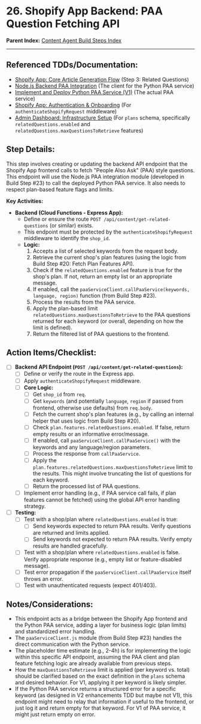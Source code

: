 # 26. Shopify App Backend: PAA Question Fetching API

**Parent Index:** [Content Agent Build Steps Index](index.md)

---

## Referenced TDDs/Documentation:
*   [Shopify App: Core Article Generation Flow](../../jules/shopify-app/jules.core-article-generation-flow.md) (Step 3: Related Questions)
*   [Node.js Backend PAA Integration](23.node.js-backend-paa-integration.md) (The client for the Python PAA service)
*   [Implement and Deploy Python PAA Service (V1)](22.implement-and-deploy-python-paa-service-v1.md) (The actual PAA service)
*   [Shopify App: Authentication & Onboarding](../../jules/shopify-app/jules.authentication-and-onboarding.md) (For `authenticateShopifyRequest` middleware)
*   [Admin Dashboard: Infrastructure Setup](../../jules/admin-dashboard/jules.infrastructure-setup.md) (For `plans` schema, specifically `relatedQuestions.enabled` and `relatedQuestions.maxQuestionsToRetrieve` features)

## Step Details:
This step involves creating or updating the backend API endpoint that the Shopify App frontend calls to fetch "People Also Ask" (PAA) style questions. This endpoint will use the Node.js PAA integration module (developed in Build Step #23) to call the deployed Python PAA service. It also needs to respect plan-based feature flags and limits.

**Key Activities:**
*   **Backend (Cloud Functions - Express App):**
    *   Define or ensure the route `POST /api/content/get-related-questions` (or similar) exists.
    *   This endpoint must be protected by the `authenticateShopifyRequest` middleware to identify the `shop_id`.
    *   **Logic:**
        1.  Accepts a list of selected keywords from the request body.
        2.  Retrieve the current shop's plan features (using the logic from Build Step #20: Fetch Plan Features API).
        3.  Check if the `relatedQuestions.enabled` feature is true for the shop's plan. If not, return an empty list or an appropriate message.
        4.  If enabled, call the `paaServiceClient.callPaaService(keywords, language, region)` function (from Build Step #23).
        5.  Process the results from the PAA service.
        6.  Apply the plan-based limit `relatedQuestions.maxQuestionsToRetrieve` to the PAA questions returned for each keyword (or overall, depending on how the limit is defined).
        7.  Return the filtered list of PAA questions to the frontend.

## Action Items/Checklist:
- [ ] **Backend API Endpoint (`POST /api/content/get-related-questions`):**
    - [ ] Define or verify the route in the Express app.
    - [ ] Apply `authenticateShopifyRequest` middleware.
    - [ ] **Core Logic:**
        - [ ] Get `shop_id` from `req`.
        - [ ] Get `keywords` (and potentially `language`, `region` if passed from frontend, otherwise use defaults) from `req.body`.
        - [ ] Fetch the current shop's plan features (e.g., by calling an internal helper that uses logic from Build Step #20).
        - [ ] Check `plan.features.relatedQuestions.enabled`. If false, return empty results or an informative error/message.
        - [ ] If enabled, call `paaServiceClient.callPaaService()` with the keywords and any language/region parameters.
        - [ ] Process the response from `callPaaService`.
        - [ ] Apply the `plan.features.relatedQuestions.maxQuestionsToRetrieve` limit to the results. This might involve truncating the list of questions for each keyword.
        - [ ] Return the processed list of PAA questions.
    - [ ] Implement error handling (e.g., if PAA service call fails, if plan features cannot be fetched) using the global API error handling strategy.
- [ ] **Testing:**
    - [ ] Test with a shop/plan where `relatedQuestions.enabled` is true:
        - [ ] Send keywords expected to return PAA results. Verify questions are returned and limits applied.
        - [ ] Send keywords not expected to return PAA results. Verify empty results are handled gracefully.
    - [ ] Test with a shop/plan where `relatedQuestions.enabled` is false. Verify appropriate response (e.g., empty list or feature-disabled message).
    - [ ] Test error propagation if the `paaServiceClient.callPaaService` itself throws an error.
    - [ ] Test with unauthenticated requests (expect 401/403).

## Notes/Considerations:
*   This endpoint acts as a bridge between the Shopify App frontend and the Python PAA service, adding a layer for business logic (plan limits) and standardized error handling.
*   The `paaServiceClient.js` module (from Build Step #23) handles the direct communication with the Python service.
*   The placeholder time estimate (e.g., 2-4h) is for implementing the logic within this specific API endpoint, assuming the PAA client and plan feature fetching logic are already available from previous steps.
*   How the `maxQuestionsToRetrieve` limit is applied (per keyword vs. total) should be clarified based on the exact definition in the `plans` schema and desired behavior. For V1, applying it per keyword is likely simpler.
*   If the Python PAA service returns a structured error for a specific keyword (as designed in V2 enhancements TDD but maybe not V1), this endpoint might need to relay that information if useful to the frontend, or just log it and return empty for that keyword. For V1 of PAA service, it might just return empty on error.
